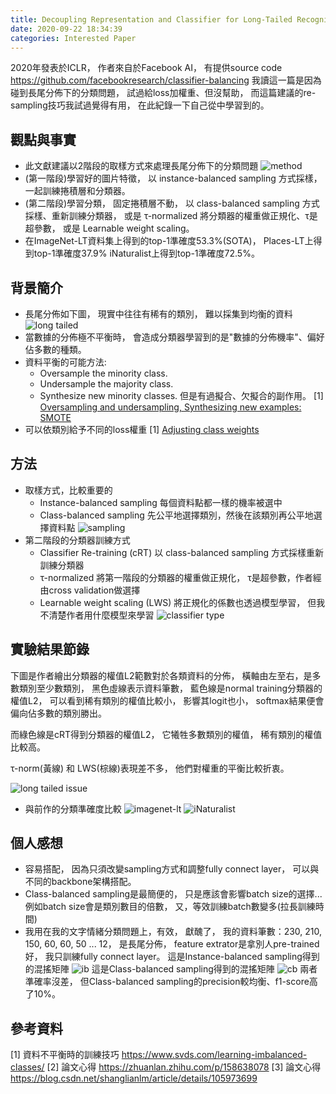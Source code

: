 ```yaml
---
title: Decoupling Representation and Classifier for Long-Tailed Recognition
date: 2020-09-22 18:34:39
categories: Interested Paper
---
```


2020年發表於ICLR，
作者來自於Facebook AI，
有提供source code
https://github.com/facebookresearch/classifier-balancing
我讀這一篇是因為碰到長尾分佈下的分類問題，
試過給loss加權重、但沒幫助，
而這篇建議的re-sampling技巧我試過覺得有用，
在此紀錄一下自己從中學習到的。
<!-- more -->

## 觀點與事實
* 此文獻建議以2階段的取樣方式來處理長尾分佈下的分類問題
  ![method](0.png "2 stage learning")
* (第一階段)學習好的圖片特徵，
  以 instance-balanced sampling 方式採樣，
  一起訓練捲積層和分類器。
* (第二階段)學習分類，
  固定捲積層不動，
  以 class-balanced sampling 方式採樣、重新訓練分類器，
  或是 τ-normalized 將分類器的權重做正規化、τ是超參數，
  或是 Learnable weight scaling。
* 在ImageNet-LT資料集上得到的top-1準確度53.3%(SOTA)，
  Places-LT上得到top-1準確度37.9%
  iNaturalist上得到top-1準確度72.5%。

## 背景簡介
* 長尾分佈如下圖，
  現實中往往有稀有的類別，
  難以採集到均衡的資料
  ![long tailed](1.png "Imbalanced dataset")
* 當數據的分佈極不平衡時，
  會造成分類器學習到的是"數據的分佈機率"、偏好佔多數的種類。
* 資料平衡的可能方法:
    * Oversample the minority class.
    * Undersample the majority class.
    * Synthesize new minority classes.
  但是有過擬合、欠擬合的副作用。
  [1] [Oversampling and undersampling, Synthesizing new examples: SMOTE](https://www.svds.com/learning-imbalanced-classes/)
* 可以依類別給予不同的loss權重
  [1] [Adjusting class weights](https://www.svds.com/learning-imbalanced-classes/)
  
## 方法
* 取樣方式，比較重要的
  * Instance-balanced sampling
    每個資料點都一樣的機率被選中
  * Class-balanced sampling
    先公平地選擇類別，然後在該類別再公平地選擇資料點
  ![sampling](3.png "Sampling strategies")
* 第二階段的分類器訓練方式
  * Classifier Re-training (cRT)
    以 class-balanced sampling 方式採樣重新訓練分類器
  * τ-normalized
    將第一階段的分類器的權重做正規化，
	τ是超參數，作者經由cross validation做選擇
  * Learnable weight scaling (LWS)
    將正規化的係數也透過模型學習，
	但我不清楚作者用什麼模型來學習
  ![classifier type](4.png "Classifier strategies")

## 實驗結果節錄
  下圖是作者繪出分類器的權值L2範數對於各類資料的分佈，
  橫軸由左至右，是多數類別至少數類別，
  黑色虛線表示資料筆數，
  藍色線是normal training分類器的權值L2，
  可以看到稀有類別的權值比較小，
  影響其logit也小，
  softmax結果便會偏向佔多數的類別勝出。
  
  而綠色線是cRT得到分類器的權值L2，
  它犧牲多數類別的權值，
  稀有類別的權值比較高。
  
  τ-norm(黃線) 和 LWS(棕線)表現差不多，
  他們對權重的平衡比較折衷。
  
  ![long tailed issue](2.png "Imbalanced dataset issue")
* 與前作的分類準確度比較
  ![imagenet-lt](5.png "imagenet-lt exp.")
  ![iNaturalist](6.png "iNaturalist exp.")

## 個人感想
* 容易搭配，
  因為只須改變sampling方式和調整fully connect layer，
  可以與不同的backbone架構搭配。
* Class-balanced sampling是最簡便的，
  只是應該會影響batch size的選擇...
  例如batch size會是類別數目的倍數，
  又，等效訓練batch數變多(拉長訓練時間)
* 我用在我的文字情緒分類問題上，有效，
  獻醜了，
  我的資料筆數：230, 210, 150, 60, 60, 50 ... 12，
  是長尾分佈，
  feature extrator是拿別人pre-trained好，
  我只訓練fully connect layer。
  這是Instance-balanced sampling得到的混搖矩陣
  ![ib](7.png "ib exp.")
  這是Class-balanced sampling得到的混搖矩陣
  ![cb](8.png "ib exp.")
  兩者準確率沒差，
  但Class-balanced sampling的precision較均衡、f1-score高了10%。

## 參考資料
[1] 資料不平衡時的訓練技巧 https://www.svds.com/learning-imbalanced-classes/
[2] 論文心得 https://zhuanlan.zhihu.com/p/158638078
[3] 論文心得 https://blog.csdn.net/shanglianlm/article/details/105973699